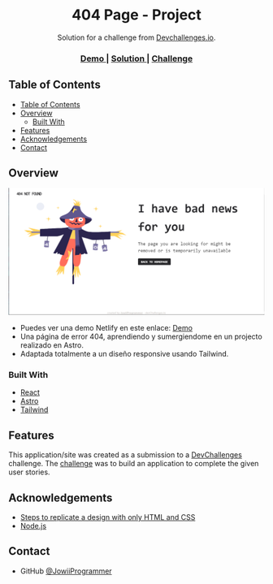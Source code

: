 <!-- Please update value in the {}  -->

<h1 align="center">404 Page - Project</h1>

<div align="center">
   Solution for a challenge from  <a href="http://devchallenges.io" target="_blank">Devchallenges.io</a>.
</div>

<div align="center">
  <h3>
    <a href="https://404page-project.netlify.app/">
      Demo
    </a>
    <span> | </span>
    <a href="https://devchallenges.io/solutions/jnvG71I0EPrBiESW0ZlF">
      Solution
    </a>
    <span> | </span>
    <a href="https://devchallenges.io/challenges/wBunSb7FPrIepJZAg0sY">
      Challenge
    </a>
  </h3>
</div>

<!-- TABLE OF CONTENTS -->

## Table of Contents

- [Table of Contents](#table-of-contents)
- [Overview](#overview)
  - [Built With](#built-with)
- [Features](#features)
- [Acknowledgements](#acknowledgements)
- [Contact](#contact)

<!-- OVERVIEW -->

## Overview

![screenshot](public/img/Screenshot-project.png)

- Puedes ver una demo Netlify en este enlace: [Demo](https://404page-project.netlify.app/)
- Una página de error 404, aprendiendo y sumergiendome en un projecto realizado en Astro.
- Adaptada totalmente a un diseño responsive usando Tailwind.

### Built With

<!-- This section should list any major frameworks that you built your project using. Here are a few examples.-->

- [React](https://reactjs.org/)
- [Astro](https://astro.build/)
- [Tailwind](https://tailwindcss.com/)

## Features

<!-- List the features of your application or follow the template. Don't share the figma file here :) -->

This application/site was created as a submission to a [DevChallenges](https://devchallenges.io/challenges) challenge. The [challenge](https://devchallenges.io/challenges/wBunSb7FPrIepJZAg0sY) was to build an application to complete the given user stories.


## Acknowledgements

<!-- This section should list any articles or add-ons/plugins that helps you to complete the project. This is optional but it will help you in the future. For exmpale -->

- [Steps to replicate a design with only HTML and CSS](https://devchallenges-blogs.web.app/how-to-replicate-design/)
- [Node.js](https://nodejs.org/)

## Contact

- GitHub [@JowiiProgrammer](https://github.com/JowiiProgrammer)